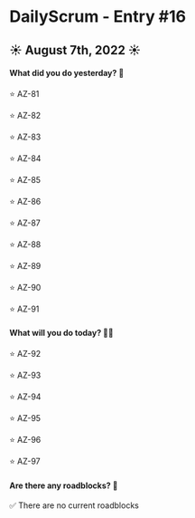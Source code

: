 # DailyScrum - Entry #16
## :sunny: August 7th, 2022 :sunny:

#### What did you do yesterday? :calendar:

:star: AZ-81

:star: AZ-82

:star: AZ-83

:star: AZ-84

:star: AZ-85

:star: AZ-86

:star: AZ-87

:star: AZ-88

:star: AZ-89

:star: AZ-90

:star: AZ-91

#### What will you do today? :running::dash:

:star: AZ-92

:star: AZ-93

:star: AZ-94

:star: AZ-95

:star: AZ-96

:star: AZ-97

#### Are there any roadblocks? :triangular_flag_on_post:

:white_check_mark: There are no current roadblocks